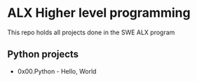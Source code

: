 # ALX Higher level programming

This repo holds all projects done in the SWE ALX program

## Python projects

 - 0x00.Python - Hello, World